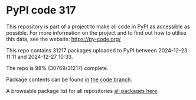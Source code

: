 # PyPI code 317

This repository is part of a project to make all code in PyPI as accessible as possible. For more information 
on the project and to find out how to utilise this data, see the website: https://py-code.org/

This repo contains 31217 packages uploaded to PyPI between 
2024-12-23 11:11 and 2024-12-27 10:33.

The repo is 98% (30769/31217) complete.

Package contents can be found [in the code branch](https://github.com/pypi-data/pypi-mirror-317/tree/code/packages).

A browsable package list for all repositories [all packages here](https://py-code.org/repositories/pypi-mirror-317).


